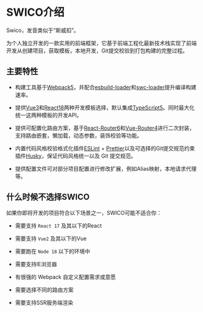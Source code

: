 # SWICO介绍

Swico，发音类似于“斯威扣”。

为个人独立开发的一款实用的前端框架，它基于前端工程化最新技术栈实现了前端开发从创建项目，获取模板，本地开发，Git提交校验到打包构建的完整过程。


## 主要特性 

- 构建工具基于[Webpack5]，并配合[esbuild-loader]和[swc-loader]提升编译构建速率。

- 提供[Vue3]和[React18]两种开发模板选择，默认集成[TypeScript5]。同时最大化统一这两种模板的开发API。

- 提供可配置化路由方案，基于[React-Router6]和[Vue-Router4]进行二次封装，支持路由嵌套，懒加载，动态参数，装饰校验等功能。

- 内置代码风格校验格式化插件[ESLint] + [Prettier]以及可选择的Git提交规范约束插件[Husky]，保证代码风格统一以及 Git 提交规范。

- 提供配置文件可对部分项目配置进行修改扩展，例如Alias映射，本地请求代理等。


## 什么时候不选择SWICO

如果你即将开发的项目符合以下场景之一，SWICO可能不适合你：

- 需要支持 `React 17` 及其以下的React

- 需要支持 `Vue2` 及其以下的Vue

- 需要跑在 `Node 18` 以下的环境中

- 需要支持IE浏览器

- 有很强的 Webpack 自定义配置需求或意愿

- 需要选择不同的路由方案

- 需要支持SSR服务端渲染



[Webpack5]: https://www.webpackjs.com/
[esbuild-loader]:https://www.npmjs.com/package/esbuild-loader
[swc-loader]:https://www.npmjs.com/package/swc-loader
[Vue3]:https://cn.vuejs.org/
[Vue-Router4]:https://router.vuejs.org/zh/
[React18]:https://react.docschina.org/
[React-Router6]:https://reactrouter.com/en/main
[Typescript5]:https://ts.nodejs.cn/
[ESLint]:https://zh-hans.eslint.org/docs/latest/use/getting-started
[Prettier]:https://www.prettier.cn/
[Husky]:https://typicode.github.io/husky/
